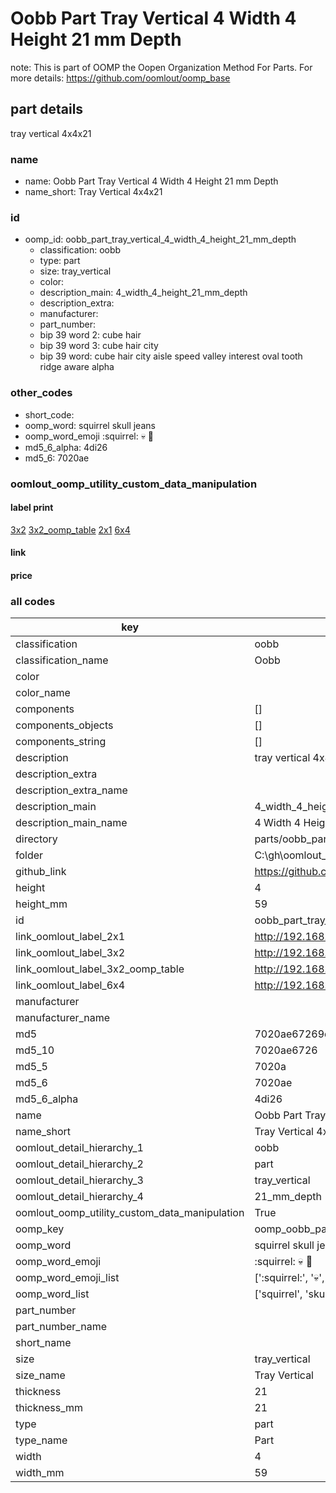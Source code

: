 # Oobb Part Tray Vertical 4 Width 4 Height 21 mm Depth  

note: This is part of OOMP the Oopen Organization Method For Parts. For more details: https://github.com/oomlout/oomp_base

##  part details
  



tray vertical 4x4x21



### name
* name: Oobb Part Tray Vertical 4 Width 4 Height 21 mm Depth
* name_short: Tray Vertical 4x4x21 
### id
* oomp_id: oobb_part_tray_vertical_4_width_4_height_21_mm_depth
  * classification: oobb
  * type: part
  * size: tray_vertical
  * color: 
  * description_main: 4_width_4_height_21_mm_depth
  * description_extra: 
  * manufacturer: 
  * part_number: 
  * bip 39 word 2: cube hair
  * bip 39 word 3: cube hair city
  * bip 39 word: cube hair city aisle speed valley interest oval tooth ridge aware alpha

### other_codes
* short_code: 
* oomp_word: squirrel skull jeans
* oomp_word_emoji :squirrel: :skull: :jeans:
* md5_6_alpha: 4di26
* md5_6: 7020ae






### oomlout_oomp_utility_custom_data_manipulation
#### label print
[3x2](http://192.168.1.245:1112/?label=oomp%204di26)
[3x2_oomp_table](http://192.168.1.108:1112/?label=oomp%204di26)
[2x1](http://192.168.1.242:1112/?label=oomp%204di26)
[6x4](http://192.168.1.55:1112/?label=oomp%204di26)    

#### link

                              

#### price







### all codes 
| key | value |  
| --- | --- |  
| classification | oobb |  
| classification_name | Oobb |  
| color |  |  
| color_name |  |  
| components | [] |  
| components_objects | [] |  
| components_string | [] |  
| description | tray vertical 4x4x21 |  
| description_extra |  |  
| description_extra_name |  |  
| description_main | 4_width_4_height_21_mm_depth |  
| description_main_name | 4 Width 4 Height 21 mm Depth |  
| directory | parts/oobb_part_tray_vertical_4_width_4_height_21_mm_depth |  
| folder | C:\gh\oomlout_oobb_version_4_generated_parts\parts\oobb_part_tray_vertical_4_width_4_height_21_mm_depth |  
| github_link | https://github.com/oomlout/oomlout_oomp_part_src/tree/main/parts/oobb_part_tray_vertical_4_width_4_height_21_mm_depth |  
| height | 4 |  
| height_mm | 59 |  
| id | oobb_part_tray_vertical_4_width_4_height_21_mm_depth |  
| link_oomlout_label_2x1 | http://192.168.1.242:1112/?label=oomp%204di26 |  
| link_oomlout_label_3x2 | http://192.168.1.245:1112/?label=oomp%204di26 |  
| link_oomlout_label_3x2_oomp_table | http://192.168.1.108:1112/?label=oomp%204di26 |  
| link_oomlout_label_6x4 | http://192.168.1.55:1112/?label=oomp%204di26 |  
| manufacturer |  |  
| manufacturer_name |  |  
| md5 | 7020ae67269daeb7c3e8805a52da11ab |  
| md5_10 | 7020ae6726 |  
| md5_5 | 7020a |  
| md5_6 | 7020ae |  
| md5_6_alpha | 4di26 |  
| name | Oobb Part Tray Vertical 4 Width 4 Height 21 mm Depth |  
| name_short | Tray Vertical 4x4x21  |  
| oomlout_detail_hierarchy_1 | oobb |  
| oomlout_detail_hierarchy_2 | part |  
| oomlout_detail_hierarchy_3 | tray_vertical |  
| oomlout_detail_hierarchy_4 | 21_mm_depth |  
| oomlout_oomp_utility_custom_data_manipulation | True |  
| oomp_key | oomp_oobb_part_tray_vertical_4_width_4_height_21_mm_depth |  
| oomp_word | squirrel skull jeans |  
| oomp_word_emoji | :squirrel: :skull: :jeans: |  
| oomp_word_emoji_list | [':squirrel:', ':skull:', ':jeans:'] |  
| oomp_word_list | ['squirrel', 'skull', 'jeans'] |  
| part_number |  |  
| part_number_name |  |  
| short_name |  |  
| size | tray_vertical |  
| size_name | Tray Vertical |  
| thickness | 21 |  
| thickness_mm | 21 |  
| type | part |  
| type_name | Part |  
| width | 4 |  
| width_mm | 59 |  
